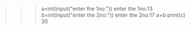 >>>a=int(input("enter the 1no:"))
enter the 1no:13
>>>b=int(input("enter the 2no:"))
enter the 2no:17
>>>a+b
>>>print(c)
30
